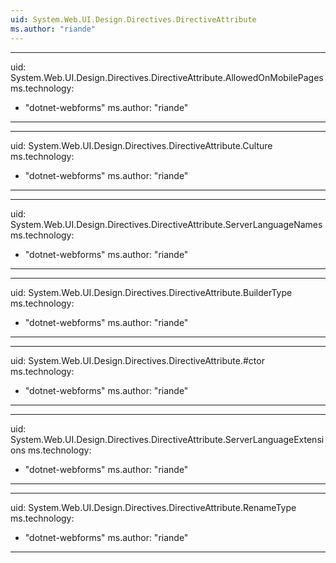 ```yaml
---
uid: System.Web.UI.Design.Directives.DirectiveAttribute
ms.author: "riande"
---
```


---
uid: System.Web.UI.Design.Directives.DirectiveAttribute.AllowedOnMobilePages
ms.technology: 
  - "dotnet-webforms"
ms.author: "riande"
---

---
uid: System.Web.UI.Design.Directives.DirectiveAttribute.Culture
ms.technology: 
  - "dotnet-webforms"
ms.author: "riande"
---

---
uid: System.Web.UI.Design.Directives.DirectiveAttribute.ServerLanguageNames
ms.technology: 
  - "dotnet-webforms"
ms.author: "riande"
---

---
uid: System.Web.UI.Design.Directives.DirectiveAttribute.BuilderType
ms.technology: 
  - "dotnet-webforms"
ms.author: "riande"
---

---
uid: System.Web.UI.Design.Directives.DirectiveAttribute.#ctor
ms.technology: 
  - "dotnet-webforms"
ms.author: "riande"
---

---
uid: System.Web.UI.Design.Directives.DirectiveAttribute.ServerLanguageExtensions
ms.technology: 
  - "dotnet-webforms"
ms.author: "riande"
---

---
uid: System.Web.UI.Design.Directives.DirectiveAttribute.RenameType
ms.technology: 
  - "dotnet-webforms"
ms.author: "riande"
---
